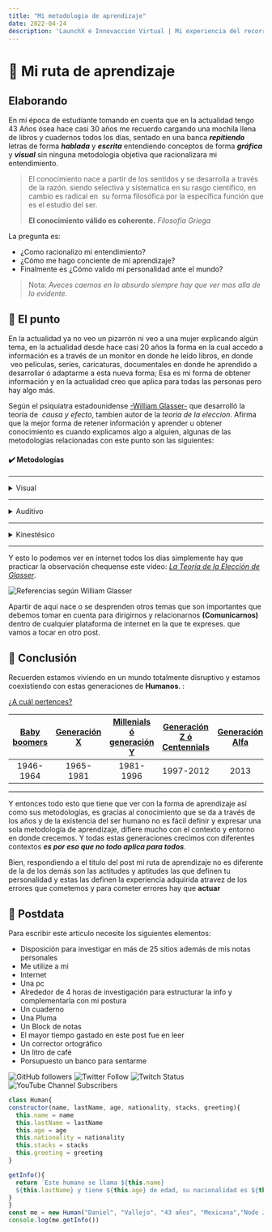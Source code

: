 ```yaml
---
title: "Mi metodologia de aprendizaje"
date: 2022-04-24
description: 'LaunchX e Innovacción Virtual | Mi experiencia del recorrido'
---
```

# 📝 Mi ruta de aprendizaje 


## Elaborando 

En mi época de estudiante tomando en cuenta que en la actualidad tengo 43 Años ósea hace casi 30 años
me recuerdo cargando una mochila llena de libros y cuadernos todos los días, sentado en una banca **_repitiendo_** letras de forma **_hablada_** y **_escrita_**  entendiendo conceptos
de forma **_gráfica_** y **_visual_** sin ninguna metodologia objetiva que racionalizara mi entendimiento.

> El conocimiento nace a partir de los sentidos y 
> se desarrolla a través de la razón. 
> siendo 
> selectiva y sistematica en su rasgo científico, 
> en cambio es radical en  su forma filosófica 
> por la específica función que es el estudio 
> del ser.
>  
> **El conocimiento válido es coherente.** *Filosofia Griega*


La pregunta es:

 - ¿Como racionalizo mi entendimiento?
 - ¿Cómo me hago conciente de mi aprendizaje?
 - Finalmente es ¿Cómo valido mi personalidad ante el mundo?

> Nota: *Aveces caemos en lo absurdo siempre hay que ver mas alla de lo evidente*.


##  📓  El punto


En la actualidad ya no veo un pizarrón ni veo a una mujer explicando algún tema, en la actualidad desde hace casi 20 años la forma en la cual accedo a información es a través de un monitor en donde he leído libros, en donde  veo películas, series, caricaturas, documentales en donde he aprendido a desarrollar ó adaptarme a esta nueva forma; Esa es mi forma de obtener información y en la actualidad creo que aplica para todas las personas pero hay algo más.

Según el psiquiatra estadounidense [-William Glasser-](https://es.wikipedia.org/wiki/William_Glasser) que desarrolló la teoría de  *causa y efecto*, tambien autor de la *teoria de la eleccion*. Afirma que la mejor forma de retener información y aprender u obtener conocimiento es cuando explicamos algo a alguien, algunas de las metodologías relacionadas con este punto son las siguientes:

#### ✔️ Metodologías

---

<details>
<summary>Visual</summary>
 
##### ==Visual==
 
- El Aprendizaje Visual se define como un método de enseñanza-aprendizaje que utiliza un conjunto de diagramas o gráficos tanto para representar información como         para trabajar con ideas y conceptos, que al utilizarlos ayudan a pensar más efectivamente. 
 
</details>

---

<details>
<summary>Auditivo</summary> 
 
##### ==Auditivo==
 
- Este metodo permite aprender cuando recibe las explicaciones oralmente y cuando pueden hablar y explicar
   esa información a otra persona. 
 
</details>

---

<details>
<summary>Kinestésico</summary>
 
##### ==Kinestésico== 

- Esta metodologia nos remite a la necesidad de las experiencias corporales sensaciones y movimientos 
 
</details>

---

Y esto lo podemos ver en internet todos los dias simplemente hay que practicar la observación chequense este
video: *[La Teoría de la Elección de Glasser](https://www.youtube.com/watch?v=ATY-uohVunE&ab_channel=ISEP)*.


![Referencias según William Glasser](https://www.funax.org/fs/images/blog/Emprendimiento/Copia_de_la_distancia_3.png) 


Apartir de aqui nace o se desprenden otros temas que son importantes que debemos tomar en cuenta para dirigirnos y relacionarnos **(Comunicarnos)** dentro de cualquier plataforma de internet en la que te expreses. que vamos a tocar en otro post.

##  🥑 Conclusión


Recuerden estamos viviendo en un mundo totalmente disruptivo y estamos coexistiendo
con estas generaciones de **Humanos**. : 

[¿A cuál pertences?]()

| [Baby boomers](https://es.wikipedia.org/wiki/Baby_boomer) | [Generación X](https://es.wikipedia.org/wiki/Generaci%C3%B3n_X#:~:text=La%20generaci%C3%B3n%20X%20es%20la,de%20fertilidad%20de%20la%20poblaci%C3%B3n.) | [Millenials ó generación Y](https://es.wikipedia.org/wiki/Generaci%C3%B3n_Y) |[Generación Z ó Centennials](https://es.wikipedia.org/wiki/Generaci%C3%B3n_Z) | [Generación Alfa](https://es.wikipedia.org/wiki/Generaci%C3%B3n_Alfa)|
|:------:|:-----:|:------:|:------:|:---:|
|1946-1964|1965-1981|1981-1996|1997-2012|2013|

---

Y entonces todo esto que tiene que ver con la forma de aprendizaje así como sus metodologías, es gracias al conocimiento que se da a través
de los años y de la existencia del ser humano no es fácil definir 
y expresar una sola metodología de aprendizaje, difiere mucho con el 
contexto y entorno en donde crecemos.
Y todas estas generaciones crecimos con diferentes contextos **_es por eso que no todo aplica para todos_**.

Bien, respondiendo a el titulo del post mi ruta de aprendizaje no es diferente de la de los demás son las actitudes y aptitudes las que definen tu personalidad
y estas las definen la experiencia adquirida atravez de los errores que cometemos y para cometer errores hay que **actuar** 

## 🎸 Postdata

Para escribir este articulo necesite los siguientes elementos:

- Disposición para investigar en más de 25 sitios además de mis notas personales
- Me utilize a mi
- Internet
- Una pc
- Alrededor de 4 horas de investigación para estructurar la  info y complementarla con mi postura
- Un cuaderno
- Una Pluma
- Un Block de notas 
- El mayor tiempo gastado en este post fue en leer
- Un corrector ortográfico
- Un litro de café
- Porsupuesto un banco para sentarme 

![GitHub followers](https://img.shields.io/github/followers/DanyVeneno?style=social)
![Twitter Follow](https://img.shields.io/twitter/follow/venenodigital?style=social)
![Twitch Status](https://img.shields.io/twitch/status/yehiibhii?style=social)
![YouTube Channel Subscribers](https://img.shields.io/youtube/channel/subscribers/UC8UhdMAKJX56O2PY8kzBIlw?style=social)


  ```javascript
class Human{
  constructor(name, lastName, age, nationality, stacks, greeting){
    this.name = name
    this.lastName = lastName
    this.age = age
    this.nationality = nationality
    this.stacks = stacks
    this.greeting = greeting
  }

  getInfo(){
    return `Este humano se llama ${this.name}
    ${this.lastName} y tiene ${this.age} de edad, su nacionalidad es ${this.nationality} y esta aprendiendo a programar en ${this.stacks}y te manda saludos ${this.greeting}`
  }
}
const me = new Human("Daniel", "Vallejo", "43 años", "Mexicana","Node Js y Javascript", "desde México")
console.log(me.getInfo())

```

